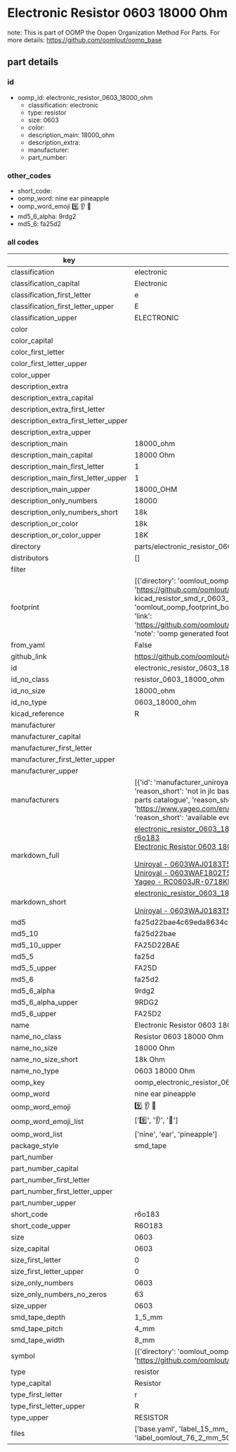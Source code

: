 # Electronic Resistor 0603 18000 Ohm  

note: This is part of OOMP the Oopen Organization Method For Parts. For more details: https://github.com/oomlout/oomp_base

##  part details





### id
* oomp_id: electronic_resistor_0603_18000_ohm
  * classification: electronic
  * type: resistor
  * size: 0603
  * color: 
  * description_main: 18000_ohm
  * description_extra: 
  * manufacturer: 
  * part_number: 

### other_codes
* short_code: 
* oomp_word: nine ear pineapple
* oomp_word_emoji :nine: :ear: :pineapple:
* md5_6_alpha: 9rdg2
* md5_6: fa25d2

### all codes 
| key | value |  
| --- | --- |  
| classification | electronic |  
| classification_capital | Electronic |  
| classification_first_letter | e |  
| classification_first_letter_upper | E |  
| classification_upper | ELECTRONIC |  
| color |  |  
| color_capital |  |  
| color_first_letter |  |  
| color_first_letter_upper |  |  
| color_upper |  |  
| description_extra |  |  
| description_extra_capital |  |  
| description_extra_first_letter |  |  
| description_extra_first_letter_upper |  |  
| description_extra_upper |  |  
| description_main | 18000_ohm |  
| description_main_capital | 18000 Ohm |  
| description_main_first_letter | 1 |  
| description_main_first_letter_upper | 1 |  
| description_main_upper | 18000_OHM |  
| description_only_numbers | 18000 |  
| description_only_numbers_short | 18k |  
| description_or_color | 18k |  
| description_or_color_upper | 18K |  
| directory | parts/electronic_resistor_0603_18000_ohm |  
| distributors | [] |  
| filter |  |  
| footprint | [{'directory': 'oomlout_oomp_footprint_bot/footprints/kicad_resistor_smd_r_0603_1608metric//working/working.kicad_mod', 'index': 0, 'link': 'https://github.com/oomlout/oomlout_oomp_footprint_bot/tree/main/foootprntss/kicad_resistor_smd_r_0603_1608metric', 'note': 'source footprint kicad_resistor_smd_r_0603_1608metric', 'oomp_key': 'oomp_kicad_resistor_smd_r_0603_1608metric'}, {'directory': 'oomlout_oomp_footprint_bot/footprints/oomlout_oomlout_oomp_part_footprints_r6o183_electronic_resistor_0603_18000_ohm//working/working.kicad_mod', 'index': 1, 'link': 'https://github.com/oomlout/oomlout_oomp_footprint_bot/tree/main/foootprntss/oomlout_oomlout_oomp_part_footprints_r6o183_electronic_resistor_0603_18000_ohm', 'note': 'oomp generated footprint', 'oomp_key': 'oomp_oomlout_oomlout_oomp_part_footprints_r6o183_electronic_resistor_0603_18000_ohm'}] |  
| from_yaml | False |  
| github_link | https://github.com/oomlout/oomlout_oomp_part_src/tree/main/parts/electronic_resistor_0603_18000_ohm/working |  
| id | electronic_resistor_0603_18000_ohm |  
| id_no_class | resistor_0603_18000_ohm |  
| id_no_size | 18000_ohm |  
| id_no_type | 0603_18000_ohm |  
| kicad_reference | R |  
| manufacturer |  |  
| manufacturer_capital |  |  
| manufacturer_first_letter |  |  
| manufacturer_first_letter_upper |  |  
| manufacturer_upper |  |  
| manufacturers | [{'id': 'manufacturer_uniroyal', 'link': '', 'name': 'Uniroyal', 'note': {'reason': 'did this one first, but not in jlc pcb basic parts and 1 percent are and they are the same price', 'reason_short': 'not in jlc basic parts'}, 'part_number': '0603WAJ0183T5E'}, {'id': 'manufacturer_uniroyal', 'link': '', 'name': 'Uniroyal', 'note': {'reason': 'in the jlc basic parts catalogue', 'reason_short': 'jlc basic part'}, 'part_number': '0603WAF1802T5E'}, {'id': 'manufacturer_yageo', 'link': 'https://www.yageo.com/en/Chart/Download/pdf/RC0603JR-0718KL', 'name': 'Yageo', 'note': {'reason': 'yageo is a commonly cross referenced part number', 'reason_short': 'available everywhere'}, 'part_number': 'RC0603JR-0718KL'}] |  
| markdown_full | [electronic_resistor_0603_18000_ohm](https://github.com/oomlout/oomlout_oomp_part_src/tree/main/parts/electronic_resistor_0603_18000_ohm/working)<br>[r6o183](https://github.com/oomlout/oomlout_oomp_part_src/tree/main/parts/electronic_resistor_0603_18000_ohm/working)<br>[Electronic Resistor 0603 18000 Ohm](https://github.com/oomlout/oomlout_oomp_part_src/tree/main/parts/electronic_resistor_0603_18000_ohm/working)<br><br>[Uniroyal - 0603WAJ0183T5E- not in jlc basic parts]() [(L)  ](https://www.lcsc.com/search?q=0603WAJ0183T5E)[(D)  ](https://www.digikey.com/en/products?keywords=0603WAJ0183T5E)[(M)  ](https://www.mouser.com/Search/Refine?Keyword=0603WAJ0183T5E)[(N)  ](https://www.newark.com/search?st=0603WAJ0183T5E)[(SZ)  ](https://so.szlcsc.com/global.html?k=0603WAJ0183T5E)<br>[Uniroyal - 0603WAF1802T5E- jlc basic part]() [(L)  ](https://www.lcsc.com/search?q=0603WAF1802T5E)[(D)  ](https://www.digikey.com/en/products?keywords=0603WAF1802T5E)[(M)  ](https://www.mouser.com/Search/Refine?Keyword=0603WAF1802T5E)[(N)  ](https://www.newark.com/search?st=0603WAF1802T5E)[(SZ)  ](https://so.szlcsc.com/global.html?k=0603WAF1802T5E)<br>[Yageo - RC0603JR-0718KL- available everywhere](https://www.yageo.com/en/Chart/Download/pdf/RC0603JR-0718KL) [(L)  ](https://www.lcsc.com/search?q=RC0603JR-0718KL)[(D)  ](https://www.digikey.com/en/products?keywords=RC0603JR-0718KL)[(M)  ](https://www.mouser.com/Search/Refine?Keyword=RC0603JR-0718KL)[(N)  ](https://www.newark.com/search?st=RC0603JR-0718KL)[(SZ)  ](https://so.szlcsc.com/global.html?k=RC0603JR-0718KL)<br> |  
| markdown_short | [electronic_resistor_0603_18000_ohm](https://github.com/oomlout/oomlout_oomp_part_src/tree/main/parts/electronic_resistor_0603_18000_ohm/working)<br><br>[Uniroyal - 0603WAJ0183T5E- not in jlc basic parts]()[Uniroyal - 0603WAF1802T5E- jlc basic part]()[Yageo - RC0603JR-0718KL- available everywhere](https://www.yageo.com/en/Chart/Download/pdf/RC0603JR-0718KL) |  
| md5 | fa25d22bae4c69eda8634ce0e9716b1a |  
| md5_10 | fa25d22bae |  
| md5_10_upper | FA25D22BAE |  
| md5_5 | fa25d |  
| md5_5_upper | FA25D |  
| md5_6 | fa25d2 |  
| md5_6_alpha | 9rdg2 |  
| md5_6_alpha_upper | 9RDG2 |  
| md5_6_upper | FA25D2 |  
| name | Electronic Resistor 0603 18000 Ohm |  
| name_no_class | Resistor 0603 18000 Ohm |  
| name_no_size | 18000 Ohm |  
| name_no_size_short | 18k Ohm |  
| name_no_type | 0603 18000 Ohm |  
| oomp_key | oomp_electronic_resistor_0603_18000_ohm |  
| oomp_word | nine ear pineapple |  
| oomp_word_emoji | :nine: :ear: :pineapple: |  
| oomp_word_emoji_list | [':nine:', ':ear:', ':pineapple:'] |  
| oomp_word_list | ['nine', 'ear', 'pineapple'] |  
| package_style | smd_tape |  
| part_number |  |  
| part_number_capital |  |  
| part_number_first_letter |  |  
| part_number_first_letter_upper |  |  
| part_number_upper |  |  
| short_code | r6o183 |  
| short_code_upper | R6O183 |  
| size | 0603 |  
| size_capital | 0603 |  
| size_first_letter | 0 |  
| size_first_letter_upper | 0 |  
| size_only_numbers | 0603 |  
| size_only_numbers_no_zeros | 63 |  
| size_upper | 0603 |  
| smd_tape_depth | 1_5_mm |  
| smd_tape_pitch | 4_mm |  
| smd_tape_width | 8_mm |  
| symbol | [{'directory': 'oomlout_oomp_symbol_bot/symbols/kicad_device_r//working/working.kicad_sym', 'index': 0, 'link': 'https://github.com/oomlout/oomlout_oomp_symbol_bot/tree/main/symbols/kicad_device_r', 'oomp_key': 'oomp_kicad_device_r'}] |  
| type | resistor |  
| type_capital | Resistor |  
| type_first_letter | r |  
| type_first_letter_upper | R |  
| type_upper | RESISTOR |  
| files | ['base.yaml', 'label_15_mm_30_mm.pdf', 'label_15_mm_30_mm.svg', 'label_76_2_mm_50_8_mm.pdf', 'label_76_2_mm_50_8_mm.svg', 'label_oomlout_76_2_mm_50_8_mm.pdf', 'label_oomlout_76_2_mm_50_8_mm.svg', 'readme.md', 'working.json', 'working.yaml'] |  
